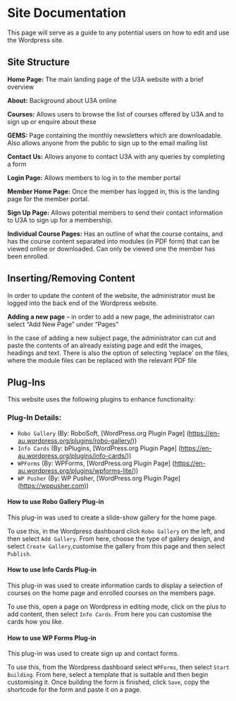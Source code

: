 # Site Documentation

This page will serve as a guide to any potential users on how to edit and use the Wordpress site.

## Site Structure

**Home Page:** The main landing page of the U3A website with a brief overview

**About:** Background about U3A online

**Courses:** Allows users to browse the list of courses offered by U3A and to sign up or enquire about these

**GEMS:** Page containing the monthly newsletters which are downloadable. Also allows anyone from the public to sign up to the email mailing list

**Contact Us:** Allows anyone to contact U3A with any queries by completing a form

**Login Page:** Allows members to log in to the member portal

**Member Home Page:** Once the member has logged in, this is the landing page for the member portal. 

**Sign Up Page:** Allows potential members to send their contact information to U3A to sign up for a membership. 

**Individual Course Pages:** Has an outline of what the course contains, and has the course content separated into modules (in PDF form) that can be viewed online or downloaded. Can only be viewed one the member has been enrolled.

## Inserting/Removing Content 

In order to update the content of the website, the administrator must be logged into the back end of the Wordpress website. 

**Adding a new page** – in order to add a new page, the administrator can select “Add New Page” under “Pages”  

In the case of adding a new subject page, the administrator can cut and paste the contents of an already existing page and edit the images, headings and text. There is also the option of selecting ‘replace’ on the files, where the module files can be replaced with the relevant PDF file

## Plug-Ins
This website uses the following plugins to enhance functionality:

### Plug-In Details:
- `Robo Gallery` (By: RoboSoft, [WordPress.org Plugin Page] (https://en-au.wordpress.org/plugins/robo-gallery/))
- `Info Cards` (By: bPlugins, [WordPress.org Plugin Page] (https://en-au.wordpress.org/plugins/info-cards/))
- `WPForms` (By: WPForms, [WordPress.org Plugin Page] (https://en-au.wordpress.org/plugins/wpforms-lite/))
- `WP Pusher` (By: WP Pusher, [WordPress.org Plugin Page] (https://wppusher.com))
  
#### How to use Robo Gallery Plug-in
This plug-in was used to create a slide-show gallery for the home page. 

To use this, in the Wordpress dashboard click `Robo Gallery` on the left, and then select `Add Gallery`. From here, choose the type of gallery design, and select `Create Gallery`,customise the gallery from this page and then select `Publish`. 

#### How to use Info Cards Plug-in
This plug-in was used to create information cards to display a selection of courses on the home page and enrolled courses on the members page. 

To use this, open a page on Wordpress in editing mode, click on the plus to add content, then select `Info Cards`. From here you can customise the cards how you like. 

#### How to use WP Forms Plug-in
This plug-in was used to create sign up and contact forms. 

To use this, from the Wordpress dashboard select `WPForms`, then select `Start Building`. From here, select a template that is suitable and then begin customising it. Once building the form is finished, click `Save`, copy the shortcode for the form and paste it on a page. 
